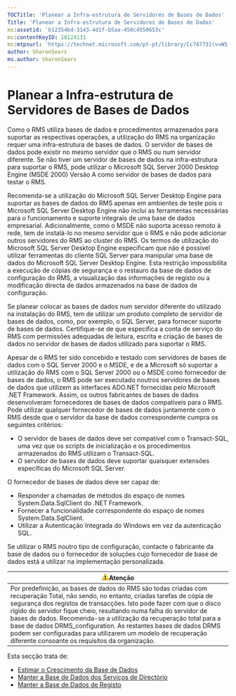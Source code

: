```yaml
---
TOCTitle: 'Planear a Infra-estrutura de Servidores de Bases de Dados'
Title: 'Planear a Infra-estrutura de Servidores de Bases de Dados'
ms:assetid: 'b12354bd-3143-4d1f-b5aa-450c4550653c'
ms:contentKeyID: 18124131
ms:mtpsurl: 'https://technet.microsoft.com/pt-pt/library/Cc747731(v=WS.10)'
author: SharonSears
ms.author: SharonSears
---
```


Planear a Infra-estrutura de Servidores de Bases de Dados
=========================================================

Como o RMS utiliza bases de dados e procedimentos armazenados para suportar as respectivas operações, a utilização do RMS na organização requer uma infra-estrutura de bases de dados. O servidor de bases de dados pode existir no mesmo servidor que o RMS ou num servidor diferente. Se não tiver um servidor de bases de dados na infra-estrutura para suportar o RMS, pode utilizar o Microsoft SQL Server 2000 Desktop Engine (MSDE 2000) Versão A como servidor de bases de dados para testar o RMS.

Recomenda-se a utilização do Microsoft SQL Server Desktop Engine para suportar as bases de dados do RMS apenas em ambientes de teste pois o Microsoft SQL Server Desktop Engine não inclui as ferramentas necessárias para o funcionamento e suporte integrais de uma base de dados empresarial. Adicionalmente, como o MSDE não suporta acesso remoto à rede, tem de instalá-lo no mesmo servidor que o RMS e não pode adicionar outros servidores do RMS ao cluster do RMS. Os termos de utilização do Microsoft SQL Server Desktop Engine especificam que não é possível utilizar ferramentas do cliente SQL Server para manipular uma base de dados do Microsoft SQL Server Desktop Engine. Esta restrição impossibilita a execução de cópias de segurança e o restauro da base de dados de configuração do RMS, a visualização das informações de registo ou a modificação directa de dados armazenados na base de dados de configuração.

Se planear colocar as bases de dados num servidor diferente do utilizado na instalação do RMS, tem de utilizar um produto completo de servidor de bases de dados, como, por exemplo, o SQL Server, para fornecer suporte de bases de dados. Certifique-se de que especifica a conta de serviço do RMS com permissões adequadas de leitura, escrita e criação de bases de dados no servidor de bases de dados utilizado para suportar o RMS.

Apesar de o RMS ter sido concebido e testado com servidores de bases de dados com o SQL Server 2000 e o MSDE, e de a Microsoft só suportar a utilização do RMS com o SQL Server 2000 ou o MSDE como fornecedor de bases de dados, o RMS pode ser executado noutros servidores de bases de dados que utilizem as interfaces ADO.NET fornecidas pelo Microsoft .NET Framework. Assim, os outros fabricantes de bases de dados desenvolveram fornecedores de bases de dados compatíveis para o RMS. Pode utilizar qualquer fornecedor de bases de dados juntamente com o RMS desde que o servidor da base de dados correspondente cumpra os seguintes critérios:

-   O servidor de bases de dados deve ser compatível com o Transact-SQL, uma vez que os scripts de inicialização e os procedimentos armazenados do RMS utilizam o Transact-SQL.
-   O servidor de bases de dados deve suportar quaisquer extensões específicas do Microsoft SQL Server.

O fornecedor de bases de dados deve ser capaz de:

-   Responder a chamadas de métodos do espaço de nomes System.Data.SqlClient do .NET Framework.
-   Fornecer a funcionalidade correspondente do espaço de nomes System.Data.SqlClient.
-   Utilizar a Autenticação Integrada do Windows em vez da autenticação SQL.

Se utilizar o RMS noutro tipo de configuração, contacte o fabricante da base de dados ou o fornecedor de soluções cujo fornecedor de base de dados está a utilizar na implementação personalizada.

| ![](/security-updates/images/Cc747731.Caution(WS.10).gif)Atenção                                                                                                                                                                                                                                                                                                                                                                                                                                                                    |
|------------------------------------------------------------------------------------------------------------------------------------------------------------------------------------------------------------------------------------------------------------------------------------------------------------------------------------------------------------------------------------------------------------------------------------------------------------------------------------------------------------------------------------------------|
| Por predefinição, as bases de dados do RMS são todas criadas com recuperação Total, não sendo, no entanto, criadas tarefas de cópia de segurança dos registos de transacções. Isto pode fazer com que o disco rígido do servidor fique cheio, resultando numa falha do servidor de bases de dados. Recomenda-se a utilização da recuperação total para a base de dados DRMS\_configuration. As restantes bases de dados DRMS podem ser configuradas para utilizarem um modelo de recuperação diferente consoante os requisitos da organização. |

Esta secção trata de:

-   [Estimar o Crescimento da Base de Dados](https://technet.microsoft.com/87652cc2-b886-4797-8d40-356669768089)
-   [Manter a Base de Dados dos Serviços de Directório](https://technet.microsoft.com/911a62f2-c1d6-4091-99b0-b53211be27a7)
-   [Manter a Base de Dados de Registo](https://technet.microsoft.com/de55058b-0d1a-4997-8a45-e14678ddd13f)
